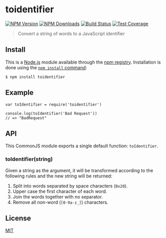 toidentifier
============

[![NPM Version](https://img.shields.io/npm/v/toidentifier.svg)](https://npmjs.org/package/toidentifier) [![NPM Downloads](https://img.shields.io/npm/dm/toidentifier.svg)](https://npmjs.org/package/toidentifier) [![Build Status](https://img.shields.io/travis/component/toidentifier/master.svg)](https://travis-ci.org/component/toidentifier) [![Test Coverage](https://img.shields.io/codecov/c/github/component/toidentifier.svg)](https://codecov.io/gh/component/toidentifier)

> Convert a string of words to a JavaScript identifier

Install
-------

This is a [Node.js](https://nodejs.org/en/) module available through the [npm registry](https://www.npmjs.com/). Installation is done using the [`npm install` command](https://docs.npmjs.com/getting-started/installing-npm-packages-locally):

    $ npm install toidentifier

Example
-------

    var toIdentifier = require('toidentifier')

    console.log(toIdentifier('Bad Request'))
    // => "BadRequest"

API
---

This CommonJS module exports a single default function: `toIdentifier`.

### toIdentifier(string)

Given a string as the argument, it will be transformed according to the following rules and the new string will be returned:

1.  Split into words separated by space characters (`0x20`).
2.  Upper case the first character of each word.
3.  Join the words together with no separator.
4.  Remove all non-word (`[0-9a-z_]`) characters.

License
-------

[MIT](LICENSE)
